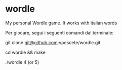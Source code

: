 # wordle
My personal Wordle game. It works with italian words

Per giocare, segui i seguenti comandi dal terminale:

  git clone git@github.com:vpescete/wordle.git
	
  cd wordle && make
	
  ./wordle 4 (or 5)

